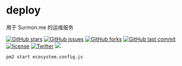 # deploy

用于 Surmon.me 的运维服务

[![GitHub stars](https://img.shields.io/github/stars/surmon-china/deploy.svg?style=flat-square)](https://github.com/surmon-china/deploy/stargazers)
[![GitHub issues](https://img.shields.io/github/issues/surmon-china/deploy.svg?style=flat-square)](https://github.com/surmon-china/deploy/issues)
[![GitHub forks](https://img.shields.io/github/forks/surmon-china/deploy.svg?style=flat-square)](https://github.com/surmon-china/deploy/network)
[![GitHub last commit](https://img.shields.io/github/last-commit/google/skia.svg?style=flat-square)](https://github.com/surmon-china/deploy)
[![license](https://img.shields.io/github/license/mashape/apistatus.svg?style=flat-square)](https://github.com/surmon-china/deploy)
[![Twitter](https://img.shields.io/twitter/url/https/github.com/surmon-china/deploy.svg?style=flat-square)](https://twitter.com/intent/tweet?url=https://github.com/surmon-china/deploy)
[![](https://badge.juejin.im/entry/58adb7f3ac502e00698607f8/likes.svg?style=flat-square)](https://juejin.im/entry/58adb7f3ac502e00698607f8/detail)

```bash
pm2 start ecosystem.config.js
```
